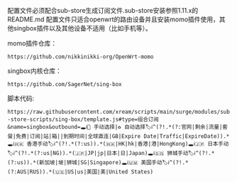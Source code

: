配置文件必须配合sub-store生成订阅文件.sub-store安装参照1.11.x的README.md
配置文件只适合openwrt的路由设备并且安装momo插件使用，其他singbox插件以及其他设备不适用（比如手机等）。

momo插件仓库：

```https://github.com/nikkinikki-org/OpenWrt-momo```

singbox内核仓库：

```https://github.com/SagerNet/sing-box```

脚本代码:

```https://raw.githubusercontent.com/xream/scripts/main/surge/modules/sub-store-scripts/sing-box/template.js#type=组合订阅&name=singbox&outbound=🕳ℹ️🐸 手动选择|♻️ 自动选择🏷ℹ️^(?!.*(?:官网|剩余|流量|套餐|免费|订阅|站|箱||到期时间|全球直连|GB|Expire Date|Traffic|ExpireDate)).*🕳ℹ️🇭🇰 香港手动🏷ℹ️^(?!.*(?:us)).*(🇭🇰|HK|hk|香港|港|HongKong)🕳ℹ️🇯🇵 日本手动🏷ℹ️^(?!.*(?:us|NG)).*(🇯🇵|JP|jp|日本|日|Japan)🕳ℹ️🇸🇬 狮城手动🏷ℹ️^(?!.*(?:us)).*(新加坡|坡|狮城|SG|Singapore)🕳ℹ️🇺🇲 美国手动🏷ℹ️^(?!.*(?:AUS|RUS)).*(🇺🇸|US|us|美国|美|United States)```

